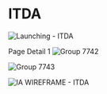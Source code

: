 # ITDA

![Launching - ITDA](https://github.com/JASONLEE-hub/ITDA/assets/81094267/5e2f2caa-e7c2-4a26-a193-c90564d40a96)

Page Detail 1
![Group 7742](https://github.com/JASONLEE-hub/ITDA/assets/81094267/bcde287f-30d8-46f3-902f-9361641746b4)


![Group 7743](https://github.com/JASONLEE-hub/ITDA/assets/81094267/8809de7c-8c8b-4751-ad6c-2ac2705e68c6)


![IA   WIREFRAME - ITDA](https://github.com/JASONLEE-hub/ITDA/assets/81094267/211ccdce-2ffc-4370-92d4-09b8e8f3914c)
